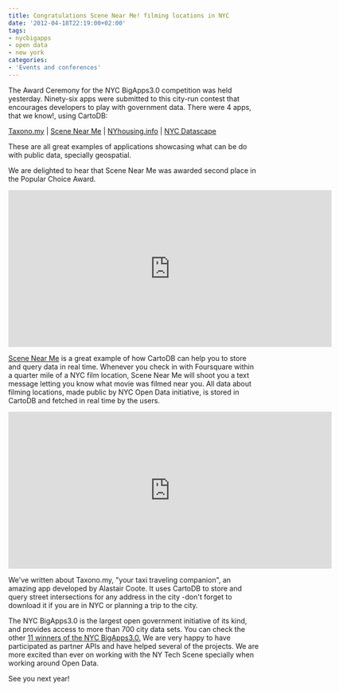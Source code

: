 ```yaml
---
title: Congratulations Scene Near Me! filming locations in NYC
date: '2012-04-18T22:19:00+02:00'
tags:
- nycbigapps
- open data
- new york
categories:
- 'Events and conferences'
---
```


The Award Ceremony for the NYC BigApps3.0 competition was held yesterday. Ninety-six apps were submitted to this city-run contest that encourages developers to play with government data. There were 4 apps, that we know!, using CartoDB:

<a href="http://2011.nycbigapps.com/submissions/5832-taxonomy">Taxono.my</a> | <a href="http://2011.nycbigapps.com/submissions/5528-scene-near-me">Scene Near Me</a> | <a href="http://2011.nycbigapps.com/submissions/5796-nyhousing-info">NYhousing.info</a> | <a href="http://2011.nycbigapps.com/submissions/5781-nyc-datascape">NYC Datascape</a>

These are all great examples of applications showcasing what can be do with public data, specially geospatial.

We are delighted to hear that Scene Near Me was awarded second place in the Popular Choice Award. 

<iframe frameborder="0" height="315" src="http://www.youtube.com/embed/JYZbPQo8BoA" width="650"></iframe>

<a href="http://www.SceneNearMe.com">Scene Near Me</a> is a great example of how CartoDB can help you to store and query data in real time. Whenever you check in with Foursquare within a quarter mile of a NYC film location, Scene Near Me will shoot you a text message letting you know what movie was filmed near you. All data about filming locations, made public by NYC Open Data initiative, is stored in CartoDB and fetched in real time by the users.  

<iframe frameborder="0" height="315" src="http://player.vimeo.com/video/35641197?title=0&amp;byline=0&amp;portrait=0" width="650"></iframe>

We've written about Taxono.my, "your taxi traveling companion", an amazing app developed by Alastair Coote. It uses CartoDB to store and query street intersections for any address in the city -don't forget to download it if you are in NYC or planning a trip to the city. 

The NYC BigApps3.0 is the largest open government initiative of its kind, and provides access to more than 700 city data sets. You can check the other <a href="http://2011.nycbigapps.com/#main-awards">11 winners of the NYC BigApps3.0.</a> We are very happy to have participated as partner APIs and have helped several of the projects. We are more excited than ever on working with the NY Tech Scene specially when working around Open Data. 

See you next year!
